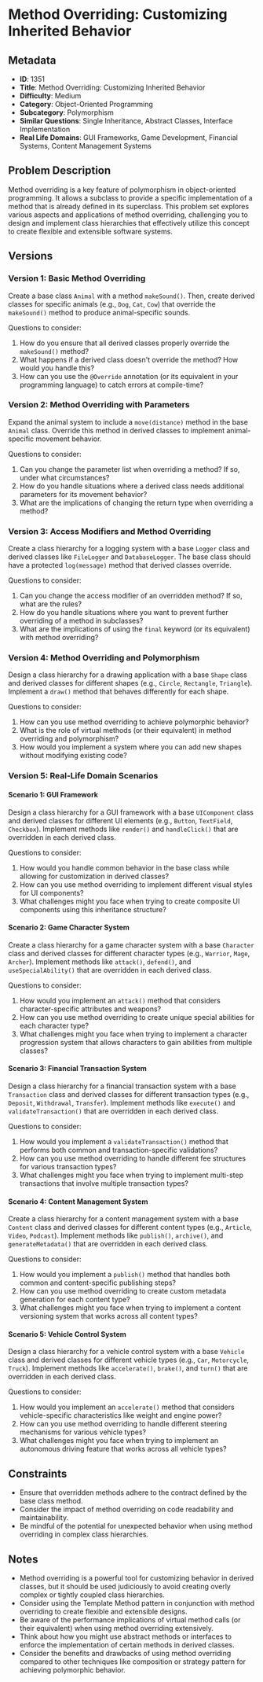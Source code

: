 # Method Overriding: Customizing Inherited Behavior

## Metadata

- **ID**: 1351
- **Title**: Method Overriding: Customizing Inherited Behavior
- **Difficulty**: Medium
- **Category**: Object-Oriented Programming
- **Subcategory**: Polymorphism
- **Similar Questions**: Single Inheritance, Abstract Classes, Interface Implementation
- **Real Life Domains**: GUI Frameworks, Game Development, Financial Systems, Content Management Systems

## Problem Description

Method overriding is a key feature of polymorphism in object-oriented programming. It allows a subclass to provide a specific implementation of a method that is already defined in its superclass. This problem set explores various aspects and applications of method overriding, challenging you to design and implement class hierarchies that effectively utilize this concept to create flexible and extensible software systems.

## Versions

### Version 1: Basic Method Overriding

Create a base class `Animal` with a method `makeSound()`. Then, create derived classes for specific animals (e.g., `Dog`, `Cat`, `Cow`) that override the `makeSound()` method to produce animal-specific sounds.

Questions to consider:

1. How do you ensure that all derived classes properly override the `makeSound()` method?
2. What happens if a derived class doesn't override the method? How would you handle this?
3. How can you use the `@Override` annotation (or its equivalent in your programming language) to catch errors at compile-time?

### Version 2: Method Overriding with Parameters

Expand the animal system to include a `move(distance)` method in the base `Animal` class. Override this method in derived classes to implement animal-specific movement behavior.

Questions to consider:

1. Can you change the parameter list when overriding a method? If so, under what circumstances?
2. How do you handle situations where a derived class needs additional parameters for its movement behavior?
3. What are the implications of changing the return type when overriding a method?

### Version 3: Access Modifiers and Method Overriding

Create a class hierarchy for a logging system with a base `Logger` class and derived classes like `FileLogger` and `DatabaseLogger`. The base class should have a protected `log(message)` method that derived classes override.

Questions to consider:

1. Can you change the access modifier of an overridden method? If so, what are the rules?
2. How do you handle situations where you want to prevent further overriding of a method in subclasses?
3. What are the implications of using the `final` keyword (or its equivalent) with method overriding?

### Version 4: Method Overriding and Polymorphism

Design a class hierarchy for a drawing application with a base `Shape` class and derived classes for different shapes (e.g., `Circle`, `Rectangle`, `Triangle`). Implement a `draw()` method that behaves differently for each shape.

Questions to consider:

1. How can you use method overriding to achieve polymorphic behavior?
2. What is the role of virtual methods (or their equivalent) in method overriding and polymorphism?
3. How would you implement a system where you can add new shapes without modifying existing code?

### Version 5: Real-Life Domain Scenarios

#### Scenario 1: GUI Framework

Design a class hierarchy for a GUI framework with a base `UIComponent` class and derived classes for different UI elements (e.g., `Button`, `TextField`, `Checkbox`). Implement methods like `render()` and `handleClick()` that are overridden in each derived class.

Questions to consider:

1. How would you handle common behavior in the base class while allowing for customization in derived classes?
2. How can you use method overriding to implement different visual styles for UI components?
3. What challenges might you face when trying to create composite UI components using this inheritance structure?

#### Scenario 2: Game Character System

Create a class hierarchy for a game character system with a base `Character` class and derived classes for different character types (e.g., `Warrior`, `Mage`, `Archer`). Implement methods like `attack()`, `defend()`, and `useSpecialAbility()` that are overridden in each derived class.

Questions to consider:

1. How would you implement an `attack()` method that considers character-specific attributes and weapons?
2. How can you use method overriding to create unique special abilities for each character type?
3. What challenges might you face when trying to implement a character progression system that allows characters to gain abilities from multiple classes?

#### Scenario 3: Financial Transaction System

Design a class hierarchy for a financial transaction system with a base `Transaction` class and derived classes for different transaction types (e.g., `Deposit`, `Withdrawal`, `Transfer`). Implement methods like `execute()` and `validateTransaction()` that are overridden in each derived class.

Questions to consider:

1. How would you implement a `validateTransaction()` method that performs both common and transaction-specific validations?
2. How can you use method overriding to handle different fee structures for various transaction types?
3. What challenges might you face when trying to implement multi-step transactions that involve multiple transaction types?

#### Scenario 4: Content Management System

Create a class hierarchy for a content management system with a base `Content` class and derived classes for different content types (e.g., `Article`, `Video`, `Podcast`). Implement methods like `publish()`, `archive()`, and `generateMetadata()` that are overridden in each derived class.

Questions to consider:

1. How would you implement a `publish()` method that handles both common and content-specific publishing steps?
2. How can you use method overriding to create custom metadata generation for each content type?
3. What challenges might you face when trying to implement a content versioning system that works across all content types?

#### Scenario 5: Vehicle Control System

Design a class hierarchy for a vehicle control system with a base `Vehicle` class and derived classes for different vehicle types (e.g., `Car`, `Motorcycle`, `Truck`). Implement methods like `accelerate()`, `brake()`, and `turn()` that are overridden in each derived class.

Questions to consider:

1. How would you implement an `accelerate()` method that considers vehicle-specific characteristics like weight and engine power?
2. How can you use method overriding to handle different steering mechanisms for various vehicle types?
3. What challenges might you face when trying to implement an autonomous driving feature that works across all vehicle types?

## Constraints

- Ensure that overridden methods adhere to the contract defined by the base class method.
- Consider the impact of method overriding on code readability and maintainability.
- Be mindful of the potential for unexpected behavior when using method overriding in complex class hierarchies.

## Notes

- Method overriding is a powerful tool for customizing behavior in derived classes, but it should be used judiciously to avoid creating overly complex or tightly coupled class hierarchies.
- Consider using the Template Method pattern in conjunction with method overriding to create flexible and extensible designs.
- Be aware of the performance implications of virtual method calls (or their equivalent) when using method overriding extensively.
- Think about how you might use abstract methods or interfaces to enforce the implementation of certain methods in derived classes.
- Consider the benefits and drawbacks of using method overriding compared to other techniques like composition or strategy pattern for achieving polymorphic behavior.
